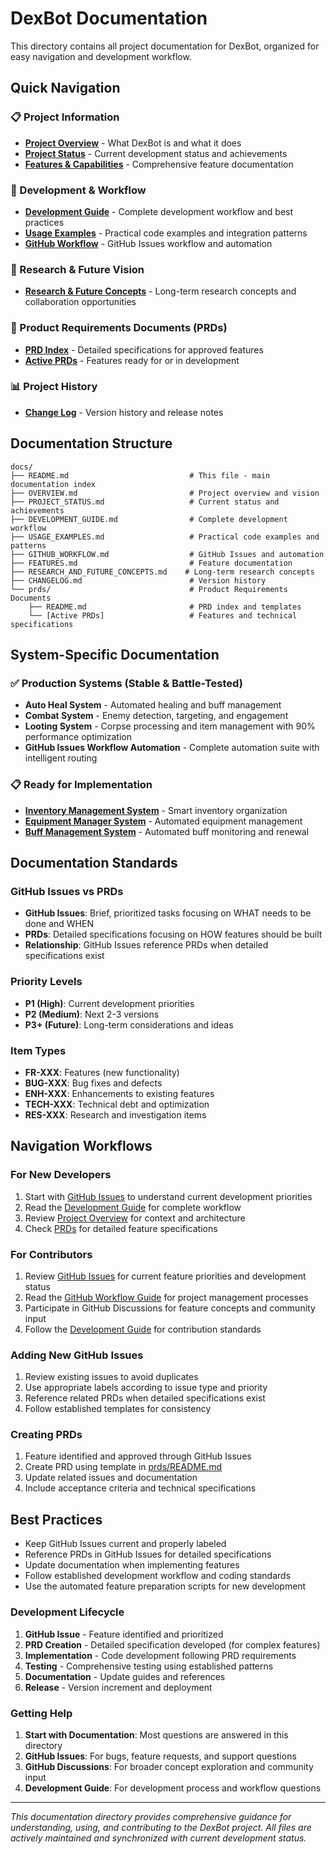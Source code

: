 # DexBot Documentation

This directory contains all project documentation for DexBot, organized for easy navigation and development workflow.

## Quick Navigation

### 📋 Project Information
- **[Project Overview](OVERVIEW.md)** - What DexBot is and what it does
- **[Project Status](PROJECT_STATUS.md)** - Current development status and achievements
- **[Features & Capabilities](FEATURES.md)** - Comprehensive feature documentation

### 🔧 Development & Workflow
- **[Development Guide](DEVELOPMENT_GUIDE.md)** - Complete development workflow and best practices
- **[Usage Examples](USAGE_EXAMPLES.md)** - Practical code examples and integration patterns
- **[GitHub Workflow](GITHUB_WORKFLOW.md)** - GitHub Issues workflow and automation

### 🔬 Research & Future Vision
- **[Research & Future Concepts](RESEARCH_AND_FUTURE_CONCEPTS.md)** - Long-term research concepts and collaboration opportunities

### 📄 Product Requirements Documents (PRDs)  
- **[PRD Index](prds/README.md)** - Detailed specifications for approved features
- **[Active PRDs](prds/)** - Features ready for or in development

### 📊 Project History
- **[Change Log](CHANGELOG.md)** - Version history and release notes

## Documentation Structure

```
docs/
├── README.md                           # This file - main documentation index
├── OVERVIEW.md                         # Project overview and vision
├── PROJECT_STATUS.md                   # Current status and achievements
├── DEVELOPMENT_GUIDE.md                # Complete development workflow
├── USAGE_EXAMPLES.md                   # Practical code examples and patterns
├── GITHUB_WORKFLOW.md                  # GitHub Issues and automation
├── FEATURES.md                         # Feature documentation
├── RESEARCH_AND_FUTURE_CONCEPTS.md    # Long-term research concepts
├── CHANGELOG.md                        # Version history
└── prds/                               # Product Requirements Documents
    ├── README.md                       # PRD index and templates
    └── [Active PRDs]                   # Features and technical specifications
```

## System-Specific Documentation

### ✅ Production Systems (Stable & Battle-Tested)
- **Auto Heal System** - Automated healing and buff management
- **Combat System** - Enemy detection, targeting, and engagement  
- **Looting System** - Corpse processing and item management with 90% performance optimization
- **GitHub Issues Workflow Automation** - Complete automation suite with intelligent routing

### 📋 Ready for Implementation
- **[Inventory Management System](prds/FR-095_Inventory_Management_System.md)** - Smart inventory organization
- **[Equipment Manager System](prds/FR-096_Equipment_Manager_System.md)** - Automated equipment management
- **[Buff Management System](prds/FR-084_Buff_Management_System.md)** - Automated buff monitoring and renewal

## Documentation Standards

### GitHub Issues vs PRDs
- **GitHub Issues**: Brief, prioritized tasks focusing on WHAT needs to be done and WHEN
- **PRDs**: Detailed specifications focusing on HOW features should be built
- **Relationship**: GitHub Issues reference PRDs when detailed specifications exist

### Priority Levels
- **P1 (High)**: Current development priorities
- **P2 (Medium)**: Next 2-3 versions  
- **P3+ (Future)**: Long-term considerations and ideas

### Item Types
- **FR-XXX**: Features (new functionality)
- **BUG-XXX**: Bug fixes and defects
- **ENH-XXX**: Enhancements to existing features
- **TECH-XXX**: Technical debt and optimization
- **RES-XXX**: Research and investigation items

## Navigation Workflows

### For New Developers
1. Start with [GitHub Issues](https://github.com/avargo79/DexBot/issues) to understand current development priorities
2. Read the [Development Guide](DEVELOPMENT_GUIDE.md) for complete workflow
3. Review [Project Overview](OVERVIEW.md) for context and architecture
4. Check [PRDs](prds/) for detailed feature specifications

### For Contributors
1. Review [GitHub Issues](https://github.com/avargo79/DexBot/issues) for current feature priorities and development status
2. Read the [GitHub Workflow Guide](GITHUB_WORKFLOW.md) for project management processes
3. Participate in GitHub Discussions for feature concepts and community input
4. Follow the [Development Guide](DEVELOPMENT_GUIDE.md) for contribution standards

### Adding New GitHub Issues
1. Review existing issues to avoid duplicates
2. Use appropriate labels according to issue type and priority
3. Reference related PRDs when detailed specifications exist
4. Follow established templates for consistency

### Creating PRDs
1. Feature identified and approved through GitHub Issues
2. Create PRD using template in [prds/README.md](prds/README.md)
3. Update related issues and documentation
4. Include acceptance criteria and technical specifications

## Best Practices

- Keep GitHub Issues current and properly labeled
- Reference PRDs in GitHub Issues for detailed specifications
- Update documentation when implementing features
- Follow established development workflow and coding standards
- Use the automated feature preparation scripts for new development

### Development Lifecycle
1. **GitHub Issue** - Feature identified and prioritized
2. **PRD Creation** - Detailed specification developed (for complex features)
3. **Implementation** - Code development following PRD requirements
4. **Testing** - Comprehensive testing using established patterns
5. **Documentation** - Update guides and references
6. **Release** - Version increment and deployment

### Getting Help
1. **Start with Documentation**: Most questions are answered in this directory
2. **GitHub Issues**: For bugs, feature requests, and support questions
3. **GitHub Discussions**: For broader concept exploration and community input
4. **Development Guide**: For development process and workflow questions

---

*This documentation directory provides comprehensive guidance for understanding, using, and contributing to the DexBot project. All files are actively maintained and synchronized with current development status.*
